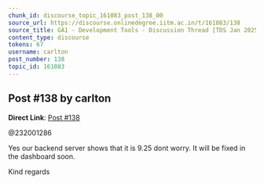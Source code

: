 ```yaml
---
chunk_id: discourse_topic_161083_post_138_00
source_url: https://discourse.onlinedegree.iitm.ac.in/t/161083/138
source_title: GA1 - Development Tools - Discussion Thread [TDS Jan 2025]
content_type: discourse
tokens: 67
username: carlton
post_number: 138
topic_id: 161083
---
```


## Post #138 by carlton

**Direct Link**: [Post #138](https://discourse.onlinedegree.iitm.ac.in/t/161083/138)

@232001286

Yes our backend server shows that it is 9.25 dont worry. It will be fixed in the dashboard soon.

Kind regards
